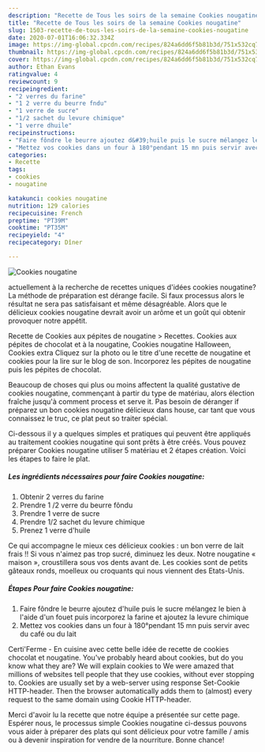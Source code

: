 ```yaml
---
description: "Recette de Tous les soirs de la semaine Cookies nougatine"
title: "Recette de Tous les soirs de la semaine Cookies nougatine"
slug: 1503-recette-de-tous-les-soirs-de-la-semaine-cookies-nougatine
date: 2020-07-01T16:06:32.334Z
image: https://img-global.cpcdn.com/recipes/824a6dd6f5b81b3d/751x532cq70/cookies-nougatine-photo-principale-de-la-recette.jpg
thumbnail: https://img-global.cpcdn.com/recipes/824a6dd6f5b81b3d/751x532cq70/cookies-nougatine-photo-principale-de-la-recette.jpg
cover: https://img-global.cpcdn.com/recipes/824a6dd6f5b81b3d/751x532cq70/cookies-nougatine-photo-principale-de-la-recette.jpg
author: Ethan Evans
ratingvalue: 4
reviewcount: 9
recipeingredient:
- "2 verres du farine"
- "1 2 verre du beurre fndu"
- "1 verre de sucre"
- "1/2 sachet du levure chimique"
- "1 verre dhuile"
recipeinstructions:
- "Faire fôndre le beurre ajoutez d&#39;huile puis le sucre mélangez le bien à l&#39;aide d&#39;un fouet puis incorporez la farine et ajoutez la levure chimique"
- "Mettez vos cookies dans un four à 180°pendant 15 mn puis servir avec du café ou du lait"
categories:
- Recette
tags:
- cookies
- nougatine

katakunci: cookies nougatine 
nutrition: 129 calories
recipecuisine: French
preptime: "PT39M"
cooktime: "PT35M"
recipeyield: "4"
recipecategory: Dîner

---
```



![Cookies nougatine](https://img-global.cpcdn.com/recipes/824a6dd6f5b81b3d/751x532cq70/cookies-nougatine-photo-principale-de-la-recette.jpg)

actuellement à la recherche de recettes uniques d'idées cookies nougatine? La méthode de préparation est dérange facile. Si faux processus alors le résultat ne sera pas satisfaisant et même désagréable. Alors que le délicieux cookies nougatine devrait avoir un arôme et un goût qui obtenir provoquer notre appétit.

Recette de Cookies aux pépites de nougatine &gt; Recettes. Cookies aux pépites de chocolat et à la nougatine, Cookies nougatine Halloween, Cookies extra Cliquez sur la photo ou le titre d&#39;une recette de nougatine et cookies pour la lire sur le blog de son. Incorporez les pépites de nougatine puis les pépites de chocolat.

Beaucoup de choses qui plus ou moins affectent la qualité gustative de cookies nougatine, commençant à partir du type de matériau, alors élection fraîche jusqu'à comment process et serve it. Pas besoin de déranger if préparez un bon cookies nougatine délicieux dans house, car tant que vous connaissez le truc, ce plat peut so traiter spécial.


Ci-dessous il y a quelques simples et pratiques qui peuvent être appliqués au traitement cookies nougatine qui sont prêts à être créés. Vous pouvez préparer Cookies nougatine utiliser 5 matériau et 2 étapes création. Voici les étapes to faire le plat.

<!--inarticleads1-->

##### Les ingrédients nécessaires pour faire Cookies nougatine:

1. Obtenir 2 verres du farine
1. Prendre 1 /2 verre du beurre fôndu
1. Prendre 1 verre de sucre
1. Prendre 1/2 sachet du levure chimique
1. Prenez 1 verre d&#39;huile


Ce qui accompagne le mieux ces délicieux cookies : un bon verre de lait frais !! Si vous n&#39;aimez pas trop sucré, diminuez les deux. Notre nougatine « maison », croustillera sous vos dents avant de. Les cookies sont de petits gâteaux ronds, moelleux ou croquants qui nous viennent des Etats-Unis. 

<!--inarticleads2-->

##### Étapes Pour faire Cookies nougatine:

1. Faire fôndre le beurre ajoutez d&#39;huile puis le sucre mélangez le bien à l&#39;aide d&#39;un fouet puis incorporez la farine et ajoutez la levure chimique
1. Mettez vos cookies dans un four à 180°pendant 15 mn puis servir avec du café ou du lait


Certi&#39;Ferme - En cuisine avec cette belle idée de recette de cookies chocolat et nougatine. You&#39;ve probably heard about cookies, but do you know what they are? We will explain cookies to We were amazed that millions of websites tell people that they use cookies, without ever stopping to. Cookies are usually set by a web-server using response Set-Cookie HTTP-header. Then the browser automatically adds them to (almost) every request to the same domain using Cookie HTTP-header. 


Merci d'avoir lu la recette que notre équipe a présentée sur cette page. Espérer nous, le processus simple Cookies nougatine ci-dessus pouvons vous aider à préparer des plats qui sont délicieux pour votre famille / amis ou à devenir inspiration for vendre de la nourriture. Bonne chance!

